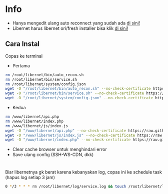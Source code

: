 # Info
- Hanya mengedit ulang auto reconnect yang sudah ada [di sini!](https://github.com//zzzt27/liberfix/)
- Libernet harus libernet ori/fresh installer bisa klik [di sini!](https://github.com/lutfailham96/libernet)

## Cara Instal
 Copas ke terminal
- Pertama
```sh
rm /root/libernet/bin/auto_recon.sh
rm /root/libernet/bin/service.sh
rm /root/libernet/system/config.json
wget -O "/root/libernet/bin/auto_recon.sh" --no-check-certificate https://raw.githubusercontent.com/squarepants96/LibernetMod/main/root/libernet/bin/auto_recon.sh && chmod +x /root/libernet/bin/auto_recon.sh
wget -O "/root/libernet/bin/service.sh" --no-check-certificate https://raw.githubusercontent.com/squarepants96/LibernetMod/main/root/libernet/bin/service.sh && chmod +x /root/libernet/bin/service.sh
wget -O "/root/libernet/system/config.json" --no-check-certificate https://raw.githubusercontent.com/squarepants96/LibernetMod/main/root/libernet/system/config.json && chmod +x /root/libernet/system/config.json

```
- Kedua
```sh
rm /www/libernet/api.php
rm /www/libernet/index.php
rm /www/libernet/js/index.js
wget -O "/www/libernet/api.php" --no-check-certificate https://raw.githubusercontent.com/squarepants96/LibernetMod/main/www/libernet/api.php && chmod +x /www/libernet/api.php
wget -O "/www/libernet/js/index.js" --no-check-certificate https://raw.githubusercontent.com/squarepants96/LibernetMod/main/www/libernet/js/index.js && chmod +x /www/libernet/js/index.js
wget -O "/www/libernet/index.php" --no-check-certificate https://raw.githubusercontent.com/squarepants96/LibernetMod/main/www/libernet/index.php && chmod +x /www/libernet/index.php

```

- Clear cache browser untuk menghindari error
- Save ulang config (SSH-WS-CDN, dkk)

#
Biar libernetnya gk berat karena kebanyakan log, copas ini ke schedule task (hapus log setiap 3 jam)
```sh
0 */3 * * * rm /root/libernet/log/service.log && touch /root/libernet/log/service.log
```
#
